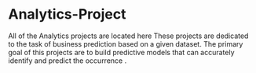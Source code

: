 # Analytics-Project
All of the Analytics projects are located here 
These projects are dedicated to the task of business prediction based on a given dataset. The primary goal of this projects are to build predictive models that can accurately identify and predict the occurrence .
